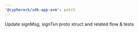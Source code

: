 ```yaml
---
'@cypherock/sdk-app-evm': patch
---
```


Update signMsg, signTxn proto struct and related flow & tests
